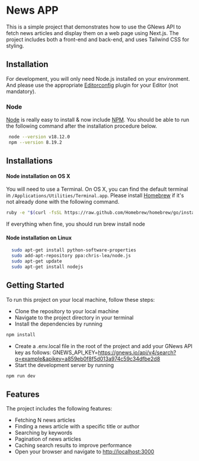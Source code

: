 # News APP

This is a simple project that demonstrates how to use the GNews API to fetch news articles and display them on a web page using Next.js. The project includes both a front-end and back-end, and uses Tailwind CSS for styling.

## Installation

For development, you will only need Node.js installed on your environment.
And please use the appropriate [Editorconfig](http://editorconfig.org/) plugin for your Editor (not mandatory).
### Node
[Node](http://nodejs.org/) is really easy to install & now include [NPM](https://npmjs.org/).
You should be able to run the following command after the installation procedure
below.
```bash
 node --version v18.12.0
 npm --version 8.19.2
```
## Installations
#### Node installation on OS X
You will need to use a Terminal. On OS X, you can find the default terminal in
`/Applications/Utilities/Terminal.app`.
Please install [Homebrew](http://brew.sh/) if it's not already done with the following command.
  ```bash
 ruby -e "$(curl -fsSL https://raw.github.com/Homebrew/homebrew/go/install)"
```
If everything when fine, you should run
  brew install node
#### Node installation on Linux
```bash
  sudo apt-get install python-software-properties
  sudo add-apt-repository ppa:chris-lea/node.js
  sudo apt-get update
  sudo apt-get install nodejs
```

## Getting Started

To run this project on your local machine, follow these steps:

- Clone the repository to your local machine
- Navigate to the project directory in your terminal
- Install the dependencies by running
```bash
npm install
```
- Create a .env.local file in the root of the project and add your GNews API key as follows: GNEWS_API_KEY=https://gnews.io/api/v4/search?q=example&apikey=a859eb0f8f5d013a974c59c34dfbe2d8
- Start the development server by running 
```bash
npm run dev
```

## Features

The project includes the following features:

- Fetching N news articles
- Finding a news article with a specific title or author
- Searching by keywords
- Pagination of news articles
- Caching search results to improve performance
- Open your browser and navigate to [http://localhost:3000](http://localhost:3000)
